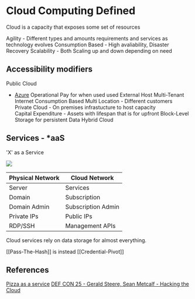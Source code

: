 
# Cloud Computing Defined 


Cloud is a capacity that exposes some set of resources 



Agility - Different types and amounts requirements and services as technology evolves
Consumption Based - High avaliability, Disaster Recovery 
Scalability - Both Scaling up and down depending on need


## Accessibility modifiers

Public Cloud
- [Azure]([[Azure-Defined]]) 
	Operational Pay for when used used
	External Host
	Multi-Tenant
	Internet
	Consumption Based
	Multi Location - Different customers
Private Cloud - On premises infrastucture to host capacity  
	Capital Expenditure - Assets with lifespan that is for upfront
	Block-Level Storage for persistent Data
Hybrid Cloud

## Services - \*aaS

'X' as a Service

![](pizzaasaservice.png)

Physical Network | Cloud Network
--- | ---
Server | Services
Domain | Subscription
Domain Admin | Subscription Admin
Private IPs | Public IPs
RDP/SSH | Management APIs

Cloud services rely on data storage for almost everything.

[[Pass-The-Hash]] is instead  [[Credential-Pivot]]


## References

[Pizza as a service](https://www.linkedin.com/pulse/20140730172610-9679881-pizza-as-a-service/)
[DEF CON 25 - Gerald Steere, Sean Metcalf - Hacking the Cloud](https://www.youtube.com/watch?v=LufXEPTlPak)